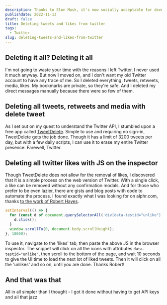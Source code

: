 ```yaml
---
description: Thanks to Elon Musk, it's now socially acceptable for developers to ditch their Twitter accounts. While I'm keeping mine to be able to read long threads, I recently decided to delete all of my tweets and start fresh. I like to think of it as a "quiet quitting"
publishdate: 2022-11-13
draft: false
title: Deleting tweets and likes from twitter
tags:
  - Twitter
slug: deleting-tweets-and-likes-from-twitter
---
```


## Deleting it all? Deleting it all

I'm not going to waste your time with the reasons I left Twitter. I never used it much anyway. But now I moved on, and I don't want my old Twitter account to have any trace of me. So I deleted everything: tweets, retweets, media, likes. My bookmarks are private, so they're safe. And I deleted my direct messages manually because there were so few of them.

## Deleting all tweets, retweets and media with delete tweet

As I set out on my quest to understand the Twitter API, I stumbled upon a free app called [TweetDelete](https://tweetdelete.net/). Simple to use and requiring no sign-in, TweetDelete gets the job done. Though it has a limit of 3200 tweets per day, but with a few daily scripts, I can use it to erase my entire Twitter presence. Farewell, Twitter.

## Deleting all twitter likes with JS on the inspector

Though TweetDelete does not allow for the removal of likes, I discovered that it is a simple process on the web version of Twitter. With a single click, a like can be removed without any confirmation modals. And for those who prefer to be even lazier, there are gists and blog posts with code to automate the process. I found exactly what I was looking for on alphr.com, thanks [to the work of Robert Hayes](https://www.alphr.com/delete-all-twitter-likes/).

```js
setInterval(() => {
  for (const d of document.querySelectorAll('div[data-testid="unlike"]')) {
    d.click();
  }
  window.scrollTo(0, document.body.scrollHeight);
}, 10000);
```

To use it, navigate to the 'likes' tab, then paste the above JS in the browser inspector. The snippet will click on all the icons with attributes `data-testid="unlike"`, then scroll to the bottom of the page, and wait 10 seconds to give the UI time to load the next lot of liked tweets. Then it will click on all the 'unlikes' and so on, until you are done. Thanks Robert!

## And that was that

All in all simpler than I thought - I got it done without having to get API keys and all that jazz
